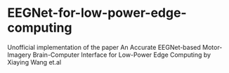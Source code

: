 # EEGNet-for-low-power-edge-computing
Unofficial implementation of the paper An Accurate EEGNet-based Motor-Imagery Brain-Computer Interface for Low-Power Edge Computing by Xiaying Wang et.al
